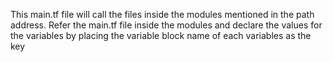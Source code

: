 This main.tf file will call the files inside the modules mentioned in the path address.
Refer the main.tf file inside the modules and declare the values for the variables by placing the variable block name of each variables as the key
